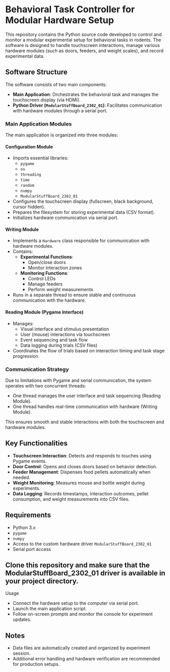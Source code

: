# Behavioral Task Controller for Modular Hardware Setup

This repository contains the Python source code developed to control and monitor a modular experimental setup for behavioral tasks in rodents. The software is designed to handle touchscreen interactions, manage various hardware modules (such as doors, feeders, and weight scales), and record experimental data.

## Software Structure

The software consists of two main components:

- **Main Application**: Orchestrates the behavioral task and manages the touchscreen display (via HDMI).
- **Python Driver (`ModularStuffBoard_2302_01`)**: Facilitates communication with hardware modules through a serial port.

### Main Application Modules

The main application is organized into three modules:

#### Configuration Module
- Imports essential libraries:
  - `pygame`
  - `os`
  - `threading`
  - `time`
  - `random`
  - `numpy`
  - `ModularStuffBoard_2302_01`
- Configures the touchscreen display (fullscreen, black background, cursor hidden).
- Prepares the filesystem for storing experimental data (CSV format).
- Initializes hardware communication via serial port.

#### Writing Module
- Implements a `Hardware` class responsible for communication with hardware modules.
- Contains:
  - **Experimental Functions**:
    - Open/close doors
    - Monitor interaction zones
  - **Monitoring Functions**:
    - Control LEDs
    - Manage feeders
    - Perform weight measurements
- Runs in a separate thread to ensure stable and continuous communication with the hardware.

#### Reading Module (Pygame Interface)
- Manages:
  - Visual interface and stimulus presentation
  - User (mouse) interactions via touchscreen
  - Event sequencing and task flow
  - Data logging during trials (CSV files)
- Coordinates the flow of trials based on interaction timing and task stage progression.

### Communication Strategy

Due to limitations with Pygame and serial communication, the system operates with two concurrent threads:
- One thread manages the user interface and task sequencing (Reading Module).
- One thread handles real-time communication with hardware (Writing Module).

This ensures smooth and stable interactions with both the touchscreen and hardware modules.

## Key Functionalities

- **Touchscreen Interaction**: Detects and responds to touches using Pygame events.
- **Door Control**: Opens and closes doors based on behavior detection.
- **Feeder Management**: Dispenses food pellets automatically when needed.
- **Weight Monitoring**: Measures mouse and bottle weight during experiments.
- **Data Logging**: Records timestamps, interaction outcomes, pellet consumption, and weight measurements into CSV files.

## Requirements

- Python 3.x
- `pygame`
- `numpy`
- Access to the custom hardware driver `ModularStuffBoard_2302_01`
- Serial port access


## Clone this repository and make sure that the ModularStuffBoard_2302_01 driver is available in your project directory.
Usage
- Connect the hardware setup to the computer via serial port.
- Launch the main application script.
- Follow on-screen prompts and monitor the console for experiment updates.

## Notes
- Data files are automatically created and organized by experiment session.
- Additional error handling and hardware verification are recommended for production setups.
